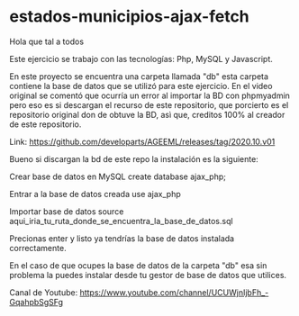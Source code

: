 # estados-municipios-ajax-fetch
Hola que tal a todos

Este ejercicio se trabajo con las tecnologías: Php, MySQL y Javascript.

En este proyecto se encuentra una carpeta llamada "db" esta carpeta contiene la base de datos que se utilizó para este ejercicio. En el video original se comentó que ocurría un error al importar la BD con phpmyadmin pero eso es si descargan el recurso de este repositorio, que porcierto es el repositorio original don de obtuve la BD, asì que, creditos 100% al creador de este repositorio.

Link: https://github.com/developarts/AGEEML/releases/tag/2020.10.v01

Bueno si discargan la bd de este repo la instalación es la siguiente:

Crear base de datos en MySQL
create database ajax_php;

Entrar a la base de datos creada
use ajax_php

Importar base de datos
source aqui_iria_tu_ruta_donde_se_encuentra_la_base_de_datos.sql

Precionas enter y listo ya tendrías la base de datos instalada correctamente.

En el caso de que ocupes la base de datos de la carpeta "db" esa sin problema la puedes instalar desde tu gestor de base de datos que utilices.


Canal de Youtube: https://www.youtube.com/channel/UCUWjnIjbFh_-GqahpbSgSFg